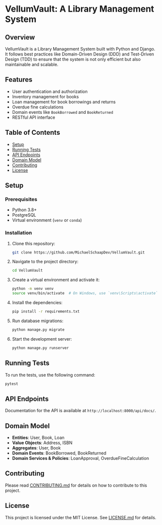 # VellumVault: A Library Management System

## Overview

VellumVault is a Library Management System built with Python and Django. It follows best practices like Domain-Driven Design (DDD) and Test-Driven Design (TDD) to ensure that the system is not only efficient but also maintainable and scalable.

## Features

- User authentication and authorization
- Inventory management for books
- Loan management for book borrowings and returns
- Overdue fine calculations
- Domain events like `BookBorrowed` and `BookReturned`
- RESTful API interface

## Table of Contents

- [Setup](#setup)
- [Running Tests](#running-tests)
- [API Endpoints](#api-endpoints)
- [Domain Model](#domain-model)
- [Contributing](#contributing)
- [License](#license)

## Setup

### Prerequisites

- Python 3.8+
- PostgreSQL
- Virtual environment (`venv` or `conda`)

### Installation

1. Clone this repository:
    ```bash
    git clone https://github.com/MichaelSchaapDev/VellumVault.git
    ```

2. Navigate to the project directory:
    ```bash
    cd VellumVault
    ```

3. Create a virtual environment and activate it:
    ```bash
    python -m venv venv
    source venv/bin/activate  # On Windows, use `venv\Scripts\activate`
    ```

4. Install the dependencies:
    ```bash
    pip install -r requirements.txt
    ```

5. Run database migrations:
    ```bash
    python manage.py migrate
    ```

6. Start the development server:
    ```bash
    python manage.py runserver
    ```

## Running Tests

To run the tests, use the following command:

```bash
pytest
```

## API Endpoints

Documentation for the API is available at `http://localhost:8000/api/docs/`.

## Domain Model

- **Entities**: User, Book, Loan
- **Value Objects**: Address, ISBN
- **Aggregates**: User, Book
- **Domain Events**: BookBorrowed, BookReturned
- **Domain Services & Policies**: LoanApproval, OverdueFineCalculation

## Contributing

Please read [CONTRIBUTING.md](CONTRIBUTING.md) for details on how to contribute to this project.

## License

This project is licensed under the MIT License. See [LICENSE.md](LICENSE.md) for details.
